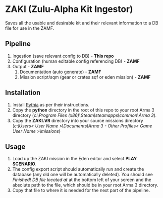 # ZAKI (Zulu-Alpha Kit Ingestor)

Saves all the usable and desirable kit and their relevant information to a DB file for use in the ZAMF.

## Pipeline

1. Ingestion (save relevant config to DB) - **This repo**
2. Configuration (human editable config referencing DB) - **ZAMF**
3. Output  - **ZAMF**
    1. Documentation (auto generate)  - **ZAMF**
    2. Mission script/sqm (gear or crates sqf or eden mission)  - **ZAMF**

## Installation

1. Install [Pythia](https://github.com/overfl0/Pythia) as per their instructions.
2. Copy the **python** directory in the root of this repo to your root Arma 3 directory (*c:\Program Files (x86)\Steam\steamapps\common\Arma 3*).
3. Copy the **ZAKI.VR** directory into your source missions directory (*c:\Users\< User Name >\Documents\Arma 3 - Other Profiles\< Game User Name >\missions*)

## Usage

1. Load up the ZAKI mission in the Eden editor and select **PLAY SCENARIO**.
2. The config export script should automatically run and create the database (any old one will be automatically deleted). You should see *Finished! DB file located at* at the bottom left of your screen and the absolute path to the file, which should be in your root Arma 3 directory.
3. Copy that file to where it is needed for the next part of the pipeline.